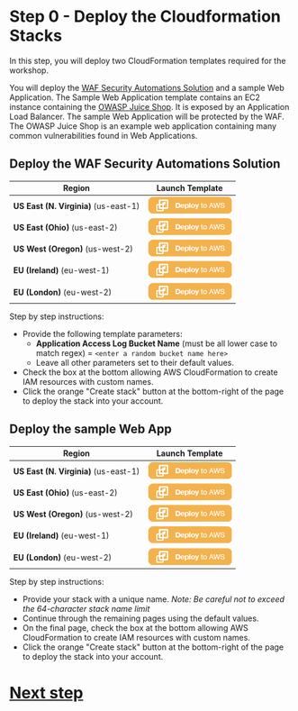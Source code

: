 # Step 0 - Deploy the Cloudformation Stacks

In this step, you will deploy two CloudFormation templates required for the workshop.

You will deploy the [WAF Security Automations Solution](https://aws.amazon.com/solutions/aws-waf-security-automations/) and a sample Web Application. The Sample Web Application template contains an EC2 instance containing the [OWASP Juice Shop](https://www2.owasp.org/www-project-juice-shop/). It is exposed by an Application Load Balancer. The sample Web Application will be protected by the WAF. The OWASP Juice Shop is an example web application containing many common vulnerabilities found in Web Applications.

## Deploy the WAF Security Automations Solution

|Region|Launch Template|
|------|---------------|
|**US East (N. Virginia)** (us-east-1) | [![Deploy AWS WAF Security Automations Solution](deploy-to-aws.png)](https://console.aws.amazon.com/cloudformation/home?region=us-east-1#/stacks/create/review?stackName=AWSWAFSecurityAutomations&templateURL=https://s3.amazonaws.com/solutions-reference/aws-waf-security-automations/v2.3.0/aws-waf-security-automations.template&param_ActivateHttpFloodProtectionParam=yes%20-%20AWS%20Lambda%20log%20parser&param_ActivateScannersProbesProtectionParam=yes%20-%20Amazon%20Athena%20log%20parser&param_EndpointType=ALB)|
|**US East (Ohio)** (us-east-2) | [![Deploy AWS WAF Security Automations Solution](deploy-to-aws.png)](https://console.aws.amazon.com/cloudformation/home?region=us-east-2#/stacks/create/review?stackName=AWSWAFSecurityAutomations&templateURL=https://s3.amazonaws.com/solutions-reference/aws-waf-security-automations/v2.3.0/aws-waf-security-automations.template&param_ActivateHttpFloodProtectionParam=yes%20-%20AWS%20Lambda%20log%20parser&param_ActivateScannersProbesProtectionParam=yes%20-%20Amazon%20Athena%20log%20parser&param_EndpointType=ALB)|
|**US West (Oregon)** (us-west-2) | [![Deploy AWS WAF Security Automations Solution](deploy-to-aws.png)](https://console.aws.amazon.com/cloudformation/home?region=us-west-2#/stacks/create/review?stackName=AWSWAFSecurityAutomations&templateURL=https://s3.amazonaws.com/solutions-reference/aws-waf-security-automations/v2.3.0/aws-waf-security-automations.template&param_ActivateHttpFloodProtectionParam=yes%20-%20AWS%20Lambda%20log%20parser&param_ActivateScannersProbesProtectionParam=yes%20-%20Amazon%20Athena%20log%20parser&param_EndpointType=ALB)|
|**EU (Ireland)** (eu-west-1) | [![Deploy AWS WAF Security Automations Solution](deploy-to-aws.png)](https://console.aws.amazon.com/cloudformation/home?region=eu-west-1#/stacks/create/review?stackName=AWSWAFSecurityAutomations&templateURL=https://s3.amazonaws.com/solutions-reference/aws-waf-security-automations/v2.3.0/aws-waf-security-automations.template&param_ActivateHttpFloodProtectionParam=yes%20-%20AWS%20Lambda%20log%20parser&param_ActivateScannersProbesProtectionParam=yes%20-%20Amazon%20Athena%20log%20parser&param_EndpointType=ALB)|
|**EU (London)** (eu-west-2) | [![Deploy AWS WAF Security Automations Solution](deploy-to-aws.png)](https://console.aws.amazon.com/cloudformation/home?region=eu-west-2#/stacks/create/review?stackName=AWSWAFSecurityAutomations&templateURL=https://s3.amazonaws.com/solutions-reference/aws-waf-security-automations/v2.3.0/aws-waf-security-automations.template&param_ActivateHttpFloodProtectionParam=yes%20-%20AWS%20Lambda%20log%20parser&param_ActivateScannersProbesProtectionParam=yes%20-%20Amazon%20Athena%20log%20parser&param_EndpointType=ALB)|

Step by step instructions:
* Provide the following template parameters:
  * **Application Access Log Bucket Name** (must be all lower case to match regex) = `<enter a random bucket name here>`
  * Leave all other parameters set to their default values.
* Check the box at the bottom allowing AWS CloudFormation to create IAM resources with custom names.
* Click the orange "Create stack" button at the bottom-right of the page to deploy the stack into your account.
 
## Deploy the sample Web App

|Region|Launch Template|
|------|---------------|
|**US East (N. Virginia)** (us-east-1) | [![Deploy WAF Workshop Sample Web App](deploy-to-aws.png)](https://console.aws.amazon.com/cloudformation/home?region=us-east-1#/stacks/new?stackName=WAFWorkshopSampleWebApp&templateURL=https://solution-builders-us-east-1.s3.us-east-1.amazonaws.com/aws-waf-workshop/latest/main.template)|
|**US East (Ohio)** (us-east-2) | [![Deploy WAF Workshop Sample Web App](deploy-to-aws.png)](https://console.aws.amazon.com/cloudformation/home?region=us-east-2#/stacks/new?stackName=WAFWorkshopSampleWebApp&templateURL=https://solution-builders-us-east-2.s3.us-east-2.amazonaws.com/aws-waf-workshop/latest/main.template)|
|**US West (Oregon)** (us-west-2) | [![Deploy WAF Workshop Sample Web App](deploy-to-aws.png)](https://console.aws.amazon.com/cloudformation/home?region=us-west-2#/stacks/new?stackName=WAFWorkshopSampleWebApp&templateURL=https://solution-builders-us-west-2.s3.us-west-2.amazonaws.com/aws-waf-workshop/latest/main.template)|
|**EU (Ireland)** (eu-west-1) | [![Deploy WAF Workshop Sample Web App](deploy-to-aws.png)](https://console.aws.amazon.com/cloudformation/home?region=eu-west-1#/stacks/new?stackName=WAFWorkshopSampleWebApp&templateURL=https://solution-builders-eu-west-1.s3.eu-west-1.amazonaws.com/aws-waf-workshop/latest/main.template)|
|**EU (London)** (eu-west-2) | [![Deploy WAF Workshop Sample Web App](deploy-to-aws.png)](https://console.aws.amazon.com/cloudformation/home?region=eu-west-2#/stacks/new?stackName=WAFWorkshopSampleWebApp&templateURL=https://solution-builders-eu-west-2.s3.eu-west-2.amazonaws.com/aws-waf-workshop/latest/main.template)|

Step by step instructions:
* Provide your stack with a unique name. *Note: Be careful not to exceed the 64-character stack name limit*
* Continue through the remaining pages using the default values.
* On the final page, check the box at the bottom allowing AWS CloudFormation to create IAM resources with custom names.
* Click the orange "Create stack" button at the bottom-right of the page to deploy the stack into your account.

# [Next step](step-1.md)